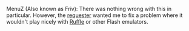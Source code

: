 MenuZ (Also known as Friv):
There was nothing wrong with this in particular. However, the [requester](https://flashstorage.games) wanted me to fix a problem where it wouldn't play nicely with [Ruffle](http://ruffle.rs/demo) or other Flash emulators.
